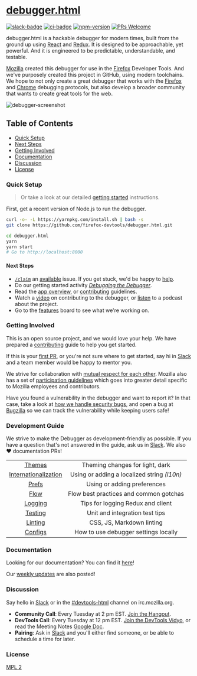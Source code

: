 # [debugger.html][website]

[website]: http://firefox-dev.tools/debugger.html/

[![slack-badge]][slack] [![ci-badge]][ci-status] [![npm-version]][npm-package] [![PRs Welcome]][make-a-pull-request]

debugger.html is a hackable debugger for modern times, built from the ground up using [React] and [Redux]. It is designed to be approachable, yet powerful. And it is engineered to be predictable, understandable, and testable.

[Mozilla] created this debugger for use in the [Firefox] Developer Tools. And we've purposely created this project in GitHub, using modern toolchains. We hope to not only create a great debugger that works with the [Firefox][firefox-rdp] and [Chrome][chrome-rdp] debugging protocols, but also develop a broader community that wants to create great tools for the web.

![debugger-screenshot]

## Table of Contents

* [Quick Setup](#quick-setup)
* [Next Steps](#next-steps)
* [Getting Involved](#getting-involved)
* [Documentation](#documentation)
* [Discussion](#discussion)
* [License](#license)

### Quick Setup

> Or take a look at our detailed [getting started][getting-started] instructions.

First, get a recent version of Node.js to run the debugger.

```bash
curl -o- -L https://yarnpkg.com/install.sh | bash -s
git clone https://github.com/firefox-devtools/debugger.html.git

cd debugger.html
yarn
yarn start
# Go to http://localhost:8000
```

#### Next Steps

* [`/claim`][cl] an [available] issue. If you get stuck, we'd be happy to [help].
* Do our getting started activity _[Debugging the Debugger][first-activity]_.
* Read the [app overview][app-overview], or [contributing][contributing] guidelines.
* Watch a [video][getting-started-screencast] on contributing to the debugger, or [listen][changelog] to a podcast about the project.
* Go to the [features][tracking] board to see what we're working on.

### Getting Involved

This is an open source project, and we would love your help. We have prepared a [contributing] guide to help you get started.

If this is your [first PR][make-a-pull-request], or you're not sure where to get started,
say hi in [Slack][slack] and a team member would be happy to mentor you.

We strive for collaboration with [mutual respect for each other][contributing]. Mozilla also has a set of [participation guidelines] which goes into greater detail specific to Mozilla employees and contributors.

Have you found a vulnerability in the debugger and want to report it? In that case, take
a look at [how we handle security bugs][vulnerabilities], and open a bug at [Bugzilla][bugzilla] so we can track the vulnerability while keeping users safe!

### Development Guide

We strive to make the Debugger as development-friendly as possible. If you have a question that's not answered in the guide, ask us in [Slack][slack]. We also :heart: documentation PRs!

|                        |                                             |
| :--------------------: | :-----------------------------------------: |
|        [Themes]        |       Theming changes for light, dark       |
| [Internationalization] | Using or adding a localized string _(l10n)_ |
|        [Prefs]         |        Using or adding preferences          |
|         [Flow]         |   Flow best practices and common gotchas    |
|       [Logging]        |      Tips for logging Redux and client      |
|       [Testing]        |       Unit and integration test tips        |
|       [Linting]        |          CSS, JS, Markdown linting          |
|       [Configs]        |    How to use debugger settings locally     |

### Documentation

Looking for our documentation? You can find it [here][docs]!

Our [weekly updates][weekly-updates] are also posted!

### Discussion

Say hello in [Slack][slack] or in the [#devtools-html][irc-devtools-html] channel on irc.mozilla.org.

* **Community Call**: Every Tuesday at 2 pm EST. [Join the Hangout][community-call].
* **DevTools Call**: Every Tuesday at 12 pm EST. [Join the DevTools Vidyo][vidyo], or read the Meeting Notes [Google Doc][google-docs].
* **Pairing**: Ask in [Slack][slack] and you'll either find someone, or be able to schedule a time for later.

### License

[MPL 2](./LICENSE)

[react]: https://facebook.github.io/react/
[redux]: http://redux.js.org/
[mozilla]: https://www.mozilla.org/
[firefox]: https://www.mozilla.org/firefox/
[firefox-rdp]: https://wiki.mozilla.org/Remote_Debugging_Protocol
[chrome-rdp]: https://chromedevtools.github.io/debugger-protocol-viewer/1-2/
[slack-badge]: https://devtools-html-slack.herokuapp.com/badge.svg
[slack]: https://devtools-html-slack.herokuapp.com/
[debugger-screenshot]: https://shipusercontent.com/47aaaa7a6512691f964101bfb0832abe/Screen%20Shot%202017-08-15%20at%202.34.05%20PM.png
[ci-badge]: https://circleci.com/gh/firefox-devtools/debugger.html.svg??&style=shield
[ci-status]: https://circleci.com/gh/firefox-devtools/debugger.html/tree/master
[npm-version]: https://img.shields.io/npm/v/debugger.html.svg
[npm-package]: https://www.npmjs.com/package/debugger.html
[prs welcome]: https://img.shields.io/badge/PRs-welcome-brightgreen.svg?style=flat-square
[make-a-pull-request]: http://makeapullrequest.com
[getting-started]: ./docs/getting-setup.md
[contributing]: ./.github/CONTRIBUTING.md
[getting-started-screencast]: ./docs/videos.md
[available]: https://github.com/firefox-devtools/debugger.html/labels/available
[app-overview]: ./docs/debugger-html-react-redux-overview.md
[first-activity]: ./docs/debugging-the-debugger.md
[tracking]: https://github.com/firefox-devtools/debugger.html/projects/10
[help]: ./docs/local-development.md#getting-help
[participation guidelines]: https://www.mozilla.org/en-US/about/governance/policies/participation/
[irc-devtools-html]: irc://irc.mozilla.org/devtools-html
[community-call]: https://appear.in/debugger.html
[devtools-call]: https://wiki.mozilla.org/DevTools
[bugzilla]: https://bugzilla.mozilla.org/query.cgi
[vulnerabilities]: https://www.mozilla.org/en-US/about/governance/policies/security-group/bugs/
[vidyo]: https://v.mozilla.com/flex.html?roomdirect.html&key=n9vJUD3L1vRMHKQC5OCNRT3UBjw
[changelog]: https://changelog.com/podcast/247
[docs]: https://firefox-devtools.github.io/debugger.html/docs/
[weekly-updates]: https://firefox-devtools.github.io/debugger.html/docs/updates
[configs]: ./docs/local-development.md#configs
[themes]: ./docs/local-development.md#themes
[internationalization]: ./docs/local-development.md#internationalization
[prefs]: ./docs/local-development.md#prefs
[flow]: ./docs/local-development.md#flow
[logging]: ./docs/local-development.md#logging
[testing]: ./docs/local-development.md#testing
[linting]: ./docs/local-development.md#linting
[google-docs]: https://docs.google.com/document/d/146p7Y8Ues_AKjj4ReWCk6InOPWe3C3Koy6EQ1qnYKNM/edit
[cl]: ./docs/issues.md#claiming-issues
